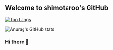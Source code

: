 ## Welcome to shimotaroo's GitHub
[![Top Langs](https://github-readme-stats.vercel.app/api/top-langs/?username=shinkawa-shinji-japan&layout=)](https://github.com/shinkawa-shinji-japan/github-readme-stats)

![Anurag's GitHub stats](https://github-readme-stats.vercel.app/api?username=shinkawa-shinji-japan&show_icons=true&theme=merko)




### Hi there 👋

<!--
**shinkawa-shinji-japan/shinkawa-shinji-japan** is a ✨ _special_ ✨ repository because its `README.md` (this file) appears on your GitHub profile.

Here are some ideas to get you started:

- 🔭 I’m currently working on ...
- 🌱 I’m currently learning ...
- 👯 I’m looking to collaborate on ...
- 🤔 I’m looking for help with ...
- 💬 Ask me about ...
- 📫 How to reach me: ...
- 😄 Pronouns: ...
- ⚡ Fun fact: ...
-->
